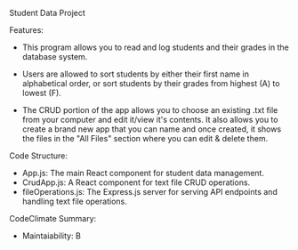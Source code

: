 Student Data Project

Features: 
- This program allows you to read and log students and their grades in the database system.

- Users are allowed to sort students by either their first name in alphabetical order, or sort students by their grades from highest (A) to lowest (F).

- The CRUD portion of the app allows you to choose an existing .txt file from your computer and edit it/view it's contents. It also allows you to create a brand new app that you can name and once created, it shows the files in the "All Files" section where you can edit & delete them. 

Code Structure:
- App.js: The main React component for student data management.
- CrudApp.js: A React component for text file CRUD operations.
- fileOperations.js: The Express.js server for serving API endpoints and handling text file operations.

CodeClimate Summary: 
- Maintaiability: B